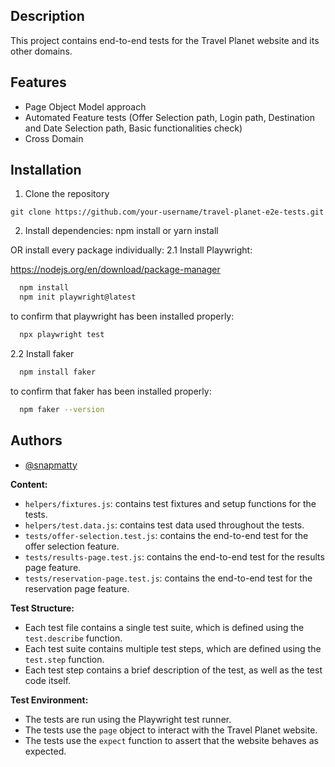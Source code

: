 

## Description
This project contains end-to-end tests for the Travel Planet website and its other domains.

## Features

- Page Object Model approach
- Automated Feature tests (Offer Selection path, Login path, Destination and Date Selection path, Basic functionalities check)
- Cross Domain 


## Installation

1. Clone the repository 
```
git clone https://github.com/your-username/travel-planet-e2e-tests.git
```
2. Install dependencies: npm install or yarn install

OR install every package individually:
2.1 Install Playwright:

https://nodejs.org/en/download/package-manager

```bash
  npm install 
  npm init playwright@latest
```
to confirm that playwright has been installed properly:
```bash
  npx playwright test
```

2.2 Install faker

```bash
  npm install faker
```

to confirm that faker has been installed properly:
```bash
  npm faker --version
```
    
## Authors

- [@snapmatty](https://www.github.com/snapmatty)




**Content:**

* `helpers/fixtures.js`: contains test fixtures and setup functions for the tests.
* `helpers/test.data.js`: contains test data used throughout the tests.
* `tests/offer-selection.test.js`: contains the end-to-end test for the offer selection feature.
* `tests/results-page.test.js`: contains the end-to-end test for the results page feature.
* `tests/reservation-page.test.js`: contains the end-to-end test for the reservation page feature.

**Test Structure:**

* Each test file contains a single test suite, which is defined using the `test.describe` function.
* Each test suite contains multiple test steps, which are defined using the `test.step` function.
* Each test step contains a brief description of the test, as well as the test code itself.

**Test Environment:**

* The tests are run using the Playwright test runner.
* The tests use the `page` object to interact with the Travel Planet website.
* The tests use the `expect` function to assert that the website behaves as expected.


